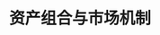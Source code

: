 ---
layout: post
list_title: 计算投资（三| Computational Investment Part 3
title: 资产组合与市场机制
sub_title: Portfolio Management and Market Mechanics
mathjax: true
---